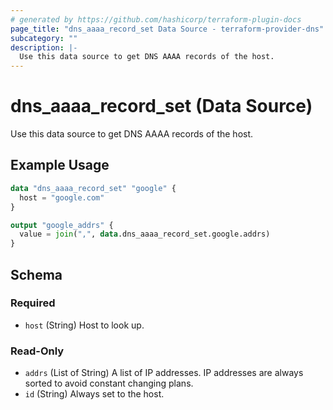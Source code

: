 ```yaml
---
# generated by https://github.com/hashicorp/terraform-plugin-docs
page_title: "dns_aaaa_record_set Data Source - terraform-provider-dns"
subcategory: ""
description: |-
  Use this data source to get DNS AAAA records of the host.
---
```


# dns_aaaa_record_set (Data Source)

Use this data source to get DNS AAAA records of the host.

## Example Usage

```terraform
data "dns_aaaa_record_set" "google" {
  host = "google.com"
}

output "google_addrs" {
  value = join(",", data.dns_aaaa_record_set.google.addrs)
}
```

<!-- schema generated by tfplugindocs -->
## Schema

### Required

- `host` (String) Host to look up.

### Read-Only

- `addrs` (List of String) A list of IP addresses. IP addresses are always sorted to avoid constant changing plans.
- `id` (String) Always set to the host.


